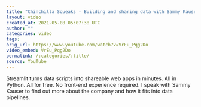 ```yaml
---
title: "Chinchilla Squeaks - Building and sharing data with Sammy Kauser or Streamlit"
layout: video
created_at: 2021-05-08 05:07:38 UTC
author: ""
categories: video
tags: 
orig_url: https://www.youtube.com/watch?v=VrEu_Pqg2Do
video_embed: VrEu_Pqg2Do
permalink: /:categories/:title/
source: YouTube
---
```

Streamlit turns data scripts into shareable web apps in minutes. All in Python. All for free. No front‑end experience required. I speak with Sammy Kauser to find out more about the company and how it fits into data pipelines.